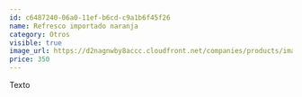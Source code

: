 ```yaml
---
id: c6487240-06a0-11ef-b6cd-c9a1b6f45f26
name: Refresco importado naranja
category: Otros
visible: true
image_url: https://d2nagnwby8accc.cloudfront.net/companies/products/images/800/1bc1bcc5-597d-477c-b479-d1673610d3f0.jpg
price: 350
---
```


Texto
